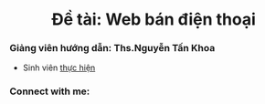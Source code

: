 <h1 align="center">Đề tài: Web bán điện thoại</h1>
<h3 align="left">Giảng viên hướng dẫn: Ths.Nguyễn Tấn Khoa</h3>

- Sinh viên [thực hiện](:)

<h3 align="left">Connect with me:</h3>
<p align="left">
</p>

